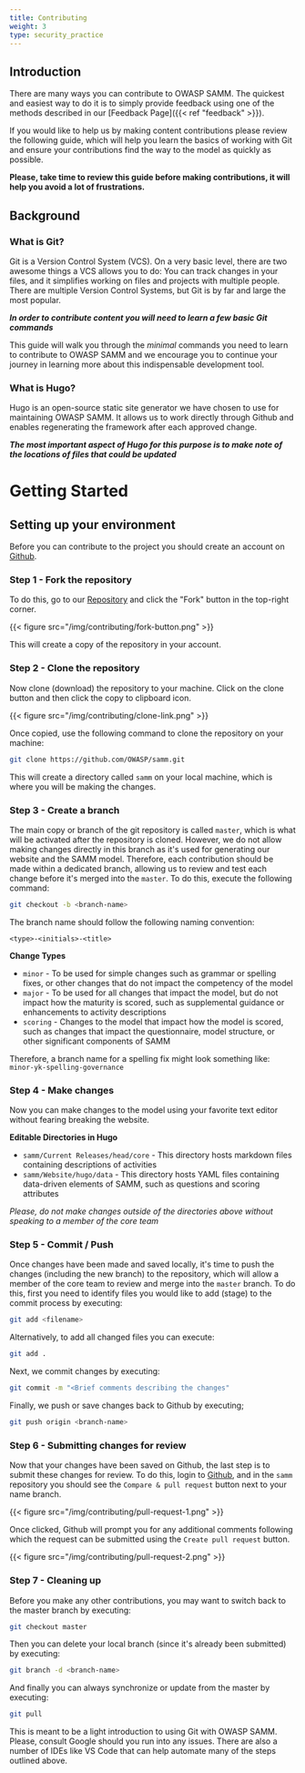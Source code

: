 ```yaml
---
title: Contributing
weight: 3
type: security_practice
---
```

## Introduction
There are many ways you can contribute to OWASP SAMM.  The quickest and easiest way to do it is to simply provide feedback using one of the methods described in our [Feedback Page]({{< ref "feedback" >}}).  

If you would like to help us by making content contributions please review the following guide, which will help you learn the basics of working with Git and ensure your contributions find the way to the model as quickly as possible. 

**Please, take time to review this guide before making contributions, it will help you avoid a lot of frustrations.**

## Background

### What is Git?

Git is a Version Control System (VCS). On a very basic level, there are two awesome things a VCS allows you to do: You can track changes in your files, and it simplifies working on files and projects with multiple people. There are multiple Version Control Systems, but Git is by far and large the most popular.

**_In order to contribute content you will need to learn a few basic Git commands_**

This guide will walk you through the _minimal_ commands you need to learn to contribute to OWASP SAMM and we encourage you to continue your journey in learning more about this indispensable development tool.

### What is Hugo?

Hugo is an open-source static site generator we have chosen to use for maintaining OWASP SAMM.  It allows us to work directly through Github and enables regenerating the framework after each approved change.  

**_The most important aspect of Hugo for this purpose is to make note of the locations of files that could be updated_**


# Getting Started

## Setting up your environment

Before you can contribute to the project you should create an account on [Github](https://github.com).  

### Step 1 - Fork the repository

To do this, go to our [Repository](https://github.com/OWASP/samm) and click the "Fork" button in the top-right corner.  

{{< figure src="/img/contributing/fork-button.png"  >}}

This will create a copy of the repository in your account.

### Step 2 - Clone the repository

Now clone (download) the repository to your machine. Click on the clone button and then click the copy to clipboard icon. 

{{< figure src="/img/contributing/clone-link.png"  >}}

Once copied, use the following command to clone the repository on your machine:

```bash
git clone https://github.com/OWASP/samm.git
```

This will create a directory called `samm` on your local machine, which is where you will be making the changes.

### Step 3 - Create a branch

The main copy or branch of the git repository is called `master`, which is what will be activated after the repository is cloned.  However, we do not allow making changes directly in this branch as it's used for generating our website and the SAMM model.  Therefore, each contribution should be made within a dedicated branch, allowing us to review and test each change before it's merged into the `master`.  To do this, execute the following command:

```bash
git checkout -b <branch-name>
```

The branch name should follow the following naming convention:

`<type>-<initials>-<title>`

**Change Types**

* `minor` - To be used for simple changes such as grammar or spelling fixes, or other changes that do not impact the competency of the model
* `major` - To be used for all changes that impact the model, but do not impact how the maturity is scored, such as supplemental guidance or enhancements to activity descriptions
* `scoring` - Changes to the model that impact how the model is scored, such as changes that impact the questionnaire, model structure, or other significant components of SAMM

Therefore, a branch name for a spelling fix might look something like: `minor-yk-spelling-governance`

### Step 4 - Make changes

Now you can make changes to the model using your favorite text editor without fearing breaking the website.

**Editable Directories in Hugo**

* `samm/Current Releases/head/core` - This directory hosts markdown files containing descriptions of activities
* `samm/Website/hugo/data` - This directory hosts YAML files containing data-driven elements of SAMM, such as questions and scoring attributes

_Please, do not make changes outside of the directories above without speaking to a member of the core team_

### Step 5 - Commit / Push 

Once changes have been made and saved locally, it's time to push the changes (including the new branch) to the repository, which will allow a member of the core team to review and merge into the `master` branch.  To do this, first you need to identify files you would like to add (stage) to the commit process by executing:

```bash
git add <filename>
```

Alternatively, to add all changed files you can execute:

```bash
git add .
```

Next, we commit changes by executing:

```bash
git commit -m "<Brief comments describing the changes"
```

Finally, we push or save changes back to Github by executing;

```bash
git push origin <branch-name>
```

### Step 6 - Submitting changes for review

Now that your changes have been saved on Github, the last step is to submit these changes for review.  To do this, login to [Github](https://github.com), and in the `samm` repository you should see the `Compare & pull request` button next to your name branch.  

{{< figure src="/img/contributing/pull-request-1.png"  >}}

Once clicked, Github will prompt you for any additional comments following which the request can be submitted using the `Create pull request` button.

{{< figure src="/img/contributing/pull-request-2.png"  >}}

### Step 7 - Cleaning up

Before you make any other contributions, you may want to switch back to the master branch by executing:

```bash
git checkout master
```

Then you can delete your local branch (since it's already been submitted) by executing:

```bash
git branch -d <branch-name>
```

And finally you can always synchronize or update from the master by executing:

```bash
git pull
```

This is meant to be a light introduction to using Git with OWASP SAMM.  Please, consult Google should you run into any issues.  There are also a number of IDEs like VS Code that can help automate many of the steps outlined above.

